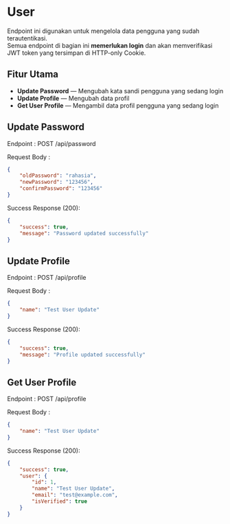 # User

Endpoint ini digunakan untuk mengelola data pengguna yang sudah terautentikasi.  
Semua endpoint di bagian ini **memerlukan login** dan akan memverifikasi JWT token yang tersimpan di HTTP-only Cookie.

## Fitur Utama

-   **Update Password** — Mengubah kata sandi pengguna yang sedang login
-   **Update Profile** — Mengubah data profil
-   **Get User Profile** — Mengambil data profil pengguna yang sedang login

## Update Password

Endpoint : POST /api/password

Request Body :

```json
{
    "oldPassword": "rahasia",
    "newPassword": "123456",
    "confirmPassword": "123456"
}
```

Success Response (200):

```json
{
    "success": true,
    "message": "Password updated successfully"
}
```

## Update Profile

Endpoint : POST /api/profile

Request Body :

```json
{
    "name": "Test User Update"
}
```

Success Response (200):

```json
{
    "success": true,
    "message": "Profile updated successfully"
}
```

## Get User Profile

Endpoint : POST /api/profile

Request Body :

```json
{
    "name": "Test User Update"
}
```

Success Response (200):

```json
{
    "success": true,
    "user": {
        "id": 1,
        "name": "Test User Update",
        "email": "test@example.com",
        "isVerified": true
    }
}
```
